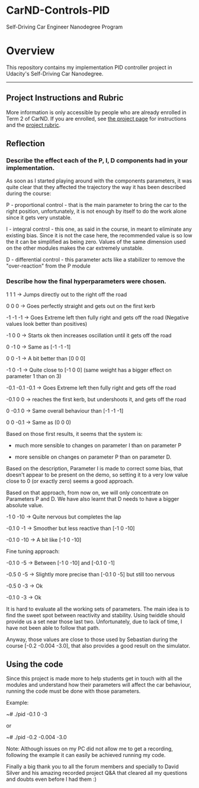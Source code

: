 # CarND-Controls-PID
Self-Driving Car Engineer Nanodegree Program

# Overview
This repository contains my implementation PID controller project in Udacity's Self-Driving Car Nanodegree.

---

## Project Instructions and Rubric

More information is only accessible by people who are already enrolled in Term 2 of CarND. If you are enrolled, see [the project page](https://classroom.udacity.com/nanodegrees/nd013/parts/40f38239-66b6-46ec-ae68-03afd8a601c8/modules/f1820894-8322-4bb3-81aa-b26b3c6dcbaf/lessons/e8235395-22dd-4b87-88e0-d108c5e5bbf4/concepts/6a4d8d42-6a04-4aa6-b284-1697c0fd6562) for instructions and the [project rubric](https://review.udacity.com/#!/rubrics/824/view).

## Reflection

### Describe the effect each of the P, I, D components had in your implementation.

As soon as I started playing around with the components parameters, it was quite clear that they affected the trajectory the way it has been described during the course:

P - proportional control - that is the main parameter to bring the car to the right position, unfortunately, it is not enough by itself to do the work alone since it gets very unstable.

I - integral control - this one, as said in the course, in meant to eliminate any existing bias. Since it is not the case here, the recommended value is so low the it can be simplified as being zero. Values of the same dimension used on the other modules makes the car extremely unstable.

D - differential control - this parameter acts like a stabilizer to remove the "over-reaction" from the P module

### Describe how the final hyperparameters were chosen.

1 1 1 -> Jumps directly out to the right off the road

0 0 0 -> Goes perfectly straight and gets out on the first kerb

-1 -1 -1 -> Goes Extreme left then fully right and gets off the road (Negative values look better than positives)

-1 0 0 -> Starts ok then increases oscillation until it gets off the road

0 -1 0 -> Same as [-1 -1 -1]

0 0 -1 -> A bit better than [0 0 0]

-1 0 -1 -> Quite close to [-1 0 0] (same weight has a bigger effect on parameter 1 than on 3)

-0.1 -0.1 -0.1 -> Goes Extreme left then fully right and gets off the road

-0.1 0 0 -> reaches the first kerb, but undershoots it, and gets off the road

0 -0.1 0 -> Same overall behaviour than [-1 -1 -1] 

0 0 -0.1 -> Same as (0 0 0)


Based on those first results, it seems that the system is:

- much more sensible to changes on parameter I than on parameter P

- more sensible on changes on parameter P than on parameter D.


Based on the description, Parameter I is made to correct some bias, that doesn't appear to be present on the demo, so setting it to a very low value close to 0 (or exactly zero) seems a good approach.

Based on that approach, from now on, we will only concentrate on Parameters P and D. We have also learnt that D needs to have a bigger absolute value.

-1 0 -10 -> Quite nervous but completes the lap

-0.1 0 -1 -> Smoother but less reactive than [-1 0 -10]

-0.1 0 -10 -> A bit like [-1 0 -10]


Fine tuning approach:

-0.1 0 -5 -> Between [-1 0 -10] and [-0.1 0 -1]

-0.5 0 -5 -> Slightly more precise than [-0.1 0 -5] but still too nervous

-0.5 0 -3 -> Ok

-0.1 0 -3 -> Ok


It is hard to evaluate all the working sets of parameters. The main idea is to find the sweet spot between reactivity and stability.
Using twiddle should provide us a set near those last two. Unfortunately, due to lack of time, I have not been able to follow that path.

Anyway, those values are close to those used by Sebastian during the course [-0.2 -0.004 -3.0], that also provides a good result on the simulator.

## Using the code

Since this project is made more to help students get in touch with all the modules and understand how their parameters will affect the car behaviour, running the code must be done with those parameters.

Example:

~# ./pid -0.1 0 -3

or 

~# ./pid -0.2 -0.004 -3.0

Note: Although issues on my PC did not allow me to get a recording, following the example it can easily be achieved running my code.

Finally a big thank you to all the forum members and specially to David Silver and his amazing recorded project Q&A that cleared all my questions and doubts even before I had them :)



